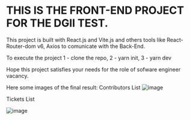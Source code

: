 # THIS IS THE FRONT-END PROJECT FOR THE DGII TEST.


This project is built with React.js and Vite.js and others tools like React-Router-dom v6, Axios to comunicate with the Back-End.

To execute the project
 1 - clone the repo,
 2 - yarn init,
 3 - yarn dev

Hope this project satisfies your needs for the role of sofware engineer vacancy.

Here some images of the final result: 
Contributors List
![image](https://github.com/HancerMercede/DGII_TEST_FRONT_END/assets/78920052/7fdfffd7-b279-4aac-a4fd-02090c7c454c)

Tickets List 

![image](https://github.com/HancerMercede/DGII_TEST_FRONT_END/assets/78920052/904aa7a3-3c1f-4181-a714-d96404c4dcee)


